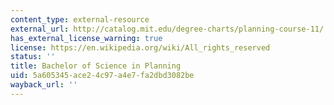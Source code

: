 ```yaml
---
content_type: external-resource
external_url: http://catalog.mit.edu/degree-charts/planning-course-11/
has_external_license_warning: true
license: https://en.wikipedia.org/wiki/All_rights_reserved
status: ''
title: Bachelor of Science in Planning
uid: 5a605345-ace2-4c97-a4e7-fa2dbd3082be
wayback_url: ''
---
```

